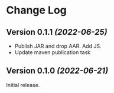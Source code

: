 Change Log
==========

Version 0.1.1 *(2022-06-25)*
----------------------------

* Publish JAR and drop AAR. Add JS.
* Update maven publication task


Version 0.1.0 *(2022-06-21)*
----------------------------

Initial release.